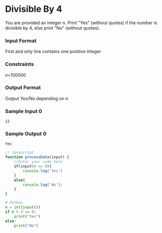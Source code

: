 # Divisible By 4

You are provided an integer n. Print "Yes" (without quotes) if the number is divisible by 4, else print "No" (without quotes).

### Input Format

First and only line contains one positive integer

### Constraints

n<100000

### Output Format

Output Yes/No depending on n

### Sample Input 0
```
12
```

### Sample Output 0
```
Yes
```

```javascript
// Javascript
function processData(input) {
    //Enter your code here
    if(input%4 == 0){
        console.log('Yes')
    }
    else{
        console.log('No');
    }
} 
```

```python
# Python
n = int(input())
if n % 4 == 0:
    print("Yes")
else:
    print("No")
```